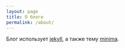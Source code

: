 ```yaml
---
layout: page
title: О блоге
permalink: /about/
---
```


Блог использует [jekyll](https://github.com/jekyll/jekyll), а также тему [minima](https://github.com/jekyll/minima).

